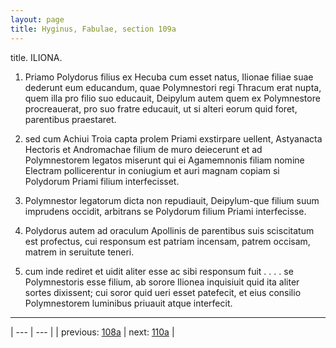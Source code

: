 ```yaml
---
layout: page
title: Hyginus, Fabulae, section 109a
---
```


title. ILIONA.



1. Priamo Polydorus filius ex Hecuba cum esset natus, Ilionae filiae suae dederunt eum educandum, quae Polymnestori regi Thracum erat nupta, quem illa pro filio suo educauit, Deipylum autem quem ex Polymnestore procreauerat, pro suo fratre educauit, ut si alteri eorum quid foret, parentibus praestaret.



2. sed cum Achiui Troia capta prolem Priami exstirpare uellent, Astyanacta Hectoris et Andromachae filium de muro deiecerunt et ad Polymnestorem legatos miserunt qui ei Agamemnonis filiam nomine Electram pollicerentur in coniugium et auri magnam copiam si Polydorum Priami filium interfecisset.



3. Polymnestor legatorum dicta non repudiauit, Deipylum-que filium suum imprudens occidit, arbitrans se Polydorum filium Priami interfecisse.



4. Polydorus autem ad oraculum Apollinis de parentibus suis sciscitatum est profectus, cui responsum est patriam incensam, patrem occisam, matrem in seruitute teneri.



5. cum inde rediret et uidit aliter esse ac sibi responsum fuit . . . . se Polymnestoris esse filium, ab sorore Ilionea inquisiuit quid ita aliter sortes dixissent; cui soror quid ueri esset patefecit, et eius consilio Polymnestorem luminibus priuauit atque interfecit.



---

| --- | --- |
| previous: [108a](../108a/) | next: [110a](../110a/) |